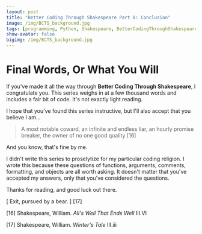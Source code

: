 ```yaml
---
layout: post
title: "Better Coding Through Shakespeare Part 8: Conclusion"
image: /img/BCTS_background.jpg
tags: [programming, Python, Shakespeare, BetterCodingThroughShakespeare, teaching]
show-avatar: false
bigimg: /img/BCTS_background.jpg
---
```


# **Final Words, Or What You Will**

If you've made it all the way through **Better Coding Through Shakespeare**, I congratulate you. This series weighs in at a few thousand words and includes a fair bit of code. It's not exactly light reading.

I hope that you've found this series instructive, but I'll also accept that you believe I am...

> A most notable coward, an infinite and endless liar, an hourly promise breaker, the owner of no one good quality [16] 

And you know, that's fine by me.

I didn't write this series to proselytize for my particular coding religion. I wrote this because these questions of 
functions, arguments, comments, formatting, and objects are all worth asking. 
It doesn't matter that you've accepted my answers, only that you've considered the questions.

Thanks for reading, and good luck out there.

[ Exit, pursued by a bear. ] [17]

[16] Shakespeare, William. *All's Well That Ends Well* III.VI

[17] Shakespeare, William. *Winter's Tale* III.iii
